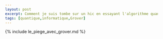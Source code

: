 ```yaml
---
layout: post
excerpt: Comment je suis tombe sur un hic en essayant l'algorithme quantique de Grover.
tags: [quantique,informatique,Grover] 
---
```

<style>
div.language-python {
	text-align: left;
}
</style>
{% include le_piege_avec_grover.md %}

